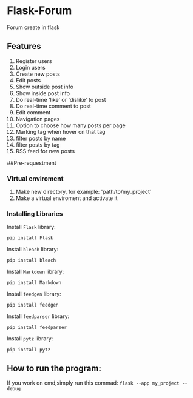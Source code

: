 # Flask-Forum
Forum create in flask

## Features

1. Register users
2. Login users
3. Create new posts
4. Edit posts
5. Show outside post info
6. Show inside post info
7. Do real-time 'like' or 'dislike' to post 
8. Do real-time comment to post 
9. Edit comment
10. Navigation pages
11. Option to choose how many posts per page
12. Marking tag when hover on that tag
13. filter posts by name
14. filter posts by tag
15. RSS feed for new posts

##Pre-requestment
### Virtual enviroment
1. Make new directory, for example: 'path/to/my_project'
2. Make a virtual enviroment and activate it

### Installing Libraries

Install ```Flask``` library:

```pip install Flask```

Install ```bleach``` library:

```pip install bleach```

Install ```Markdown``` library:

```pip install Markdown```

Install ```feedgen``` library:

```pip install feedgen```

Install ```feedparser``` library:

```pip install feedparser```

Install ```pytz``` library:

```pip install pytz```

## How to run the program:

If you work on cmd,simply run this commad:
```flask --app my_project --debug```


